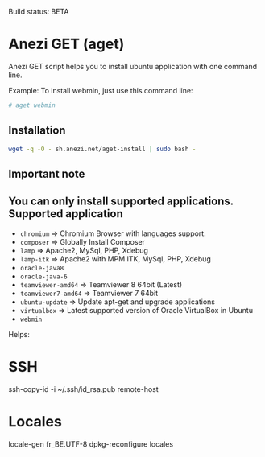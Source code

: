 Build status: BETA

Anezi GET (aget)
================
Anezi GET script helps you to install ubuntu application with one command line.

Example: To install webmin, just use this command line:
```bash
# aget webmin
```
Installation
------------
```bash
wget -q -O - sh.anezi.net/aget-install | sudo bash -
```
Important note
--------------
You can only install supported applications.
Supported application
---------------------
* <code>chromium</code> => Chromium Browser with languages support.
* <code>composer</code> => Globally Install Composer
* <code>lamp</code> => Apache2, MySql, PHP, Xdebug
* <code>lamp-itk</code> => Apache2 with MPM ITK, MySql, PHP, Xdebug
* <code>oracle-java8</code>
* <code>oracle-java-6</code>
* <code>teamviewer-amd64</code> => Teamviewer 8 64bit (Latest)
* <code>teamviewer7-amd64</code> => Teamviewer 7 64bit
* <code>ubuntu-update</code> => Update apt-get and upgrade applications
* <code>virtualbox</code> => Latest supported version of Oracle VirtualBox in Ubuntu
* <code>webmin</code>

Helps:

SSH
===

ssh-copy-id -i ~/.ssh/id_rsa.pub remote-host

Locales
=======

locale-gen fr_BE.UTF-8
dpkg-reconfigure locales

